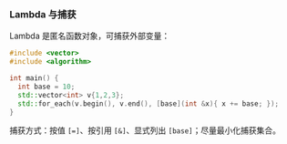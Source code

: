 ### Lambda 与捕获

Lambda 是匿名函数对象，可捕获外部变量：

```cpp
#include <vector>
#include <algorithm>

int main() {
  int base = 10;
  std::vector<int> v{1,2,3};
  std::for_each(v.begin(), v.end(), [base](int &x){ x += base; });
}
```

捕获方式：按值 `[=]`、按引用 `[&]`、显式列出 `[base]`；尽量最小化捕获集合。

